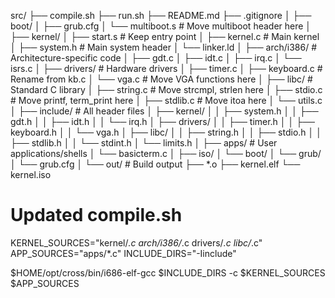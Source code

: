 src/
├── compile.sh
├── run.sh
├── README.md
├── .gitignore
│
├── boot/
│   ├── grub.cfg
│   └── multiboot.s       # Move multiboot header here
│
├── kernel/
│   ├── start.s           # Keep entry point
│   ├── kernel.c          # Main kernel
│   ├── system.h          # Main system header
│   └── linker.ld
│
├── arch/i386/            # Architecture-specific code
│   ├── gdt.c
│   ├── idt.c
│   ├── irq.c
│   └── isrs.c
│
├── drivers/              # Hardware drivers
│   ├── timer.c
│   ├── keyboard.c        # Rename from kb.c
│   └── vga.c            # Move VGA functions here
│
├── libc/                 # Standard C library
│   ├── string.c          # Move strcmpl, strlen here
│   ├── stdio.c           # Move printf, term_print here
│   ├── stdlib.c          # Move itoa here
│   └── utils.c
│
├── include/              # All header files
│   ├── kernel/
│   │   ├── system.h
│   │   ├── gdt.h
│   │   ├── idt.h
│   │   └── irq.h
│   ├── drivers/
│   │   ├── timer.h
│   │   ├── keyboard.h
│   │   └── vga.h
│   ├── libc/
│   │   ├── string.h
│   │   ├── stdio.h
│   │   ├── stdlib.h
│   │   └── stdint.h
│   └── limits.h
│
├── apps/                 # User applications/shells
│   └── basicterm.c
│
├── iso/
│   └── boot/
│       └── grub/
│           └── grub.cfg
│
└── out/                  # Build output
    ├── *.o
    ├── kernel.elf
    └── kernel.iso


# Updated compile.sh
KERNEL_SOURCES="kernel/*.c arch/i386/*.c drivers/*.c libc/*.c"
APP_SOURCES="apps/*.c"
INCLUDE_DIRS="-Iinclude"

$HOME/opt/cross/bin/i686-elf-gcc $INCLUDE_DIRS -c $KERNEL_SOURCES $APP_SOURCES